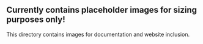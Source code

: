 ## Currently contains placeholder images for sizing purposes only!
This directory contains images for documentation and website inclusion.
